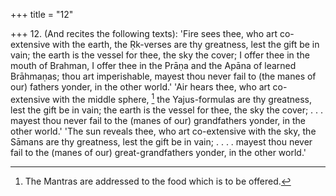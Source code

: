 +++
title = "12"

+++
12. (And recites the following texts): 'Fire sees thee, who art co-extensive with the earth, the Ṛk-verses are thy greatness, lest the gift be in vain; the earth is the vessel for thee, the sky the cover; I offer thee in the mouth of Brahman, I offer thee in the Prāṇa and the Apāna of learned Brāhmaṇas; thou art imperishable, mayest thou never fail to (the manes of our) fathers yonder, in the other world.' 'Air hears thee, who art co-extensive with the middle sphere, [^9]  the Yajus-formulas are thy greatness, lest the gift be in vain; the earth is the vessel for thee, the sky the cover; . . . mayest thou never fail to the (manes of our) grandfathers yonder, in the other world.' 'The sun reveals thee, who art co-extensive with the sky, the Sāmans are thy greatness, lest the gift be in vain; . . . . mayest thou never fail to the (manes of our) great-grandfathers yonder, in the other world.'


[^9]:  The Mantras are addressed to the food which is to be offered.
